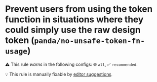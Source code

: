 # Prevent users from using the token function in situations where they could simply use the raw design token (`panda/no-unsafe-token-fn-usage`)

⚠️ This rule _warns_ in the following configs: 🌐 `all`, ✅ `recommended`.

💡 This rule is manually fixable by
[editor suggestions](https://eslint.org/docs/latest/use/core-concepts#rule-suggestions).

<!-- end auto-generated rule header -->
